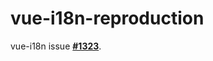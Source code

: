 # vue-i18n-reproduction

vue-i18n issue **[#1323](https://github.com/intlify/vue-i18n-next/issues/1323)**.
